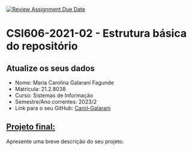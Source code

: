 [![Review Assignment Due Date](https://classroom.github.com/assets/deadline-readme-button-24ddc0f5d75046c5622901739e7c5dd533143b0c8e959d652212380cedb1ea36.svg)](https://classroom.github.com/a/OP3aNSDP)
# **CSI606-2021-02 - Estrutura básica do repositório**

## Atualize os seus dados

- Nome: Maria Carolina Galarani Fagunde
- Matrícula: 21.2.8038
- Curso: Sistemas de Informação
- Semestre/Ano correntes: 2023/2
- Link para o seu GitHub: [Carol-Galarani](https://github.com/Carol-Galarani)

## [Projeto final:](./Projeto/README.md)

Apresente uma breve descrição do seu projeto.

